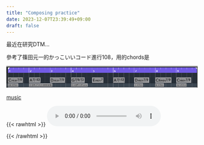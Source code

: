 ```yaml
---
title: "Composing practice"
date: 2023-12-07T23:39:49+09:00
draft: false
---
```



最近在研究DTM...

參考了篠田元一的かっこいいコード進行108，用的chords是

![chords](../../static/Screenshot%202023-12-07%20234244.png)

[music](../../static/practice-1207.wav)


{{< rawhtml >}}
<audio controls preload="auto">
    <source src="../../static/practice-1207.wav">
</audio>

{{< /rawhtml >}}